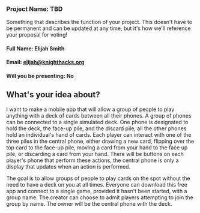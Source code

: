 ### Project Name: TBD

Something that describes the function of your project. This doesn't have to be permanent and can be updated at any time, but it's how we'll reference your proposal for voting!

#### Full Name: Elijah Smith

#### Email: elijah@knighthacks.org

#### Will you be presenting: No

## What's your idea about?

I want to make a mobile app that will allow a group of people to play anything with a deck of cards between all their phones. A group of phones can be connected to a single simulated deck. One phone is designated to hold the deck, the face-up pile, and the discard pile, all the other phones hold an individual's hand of cards. Each player can interact with one of the three piles in the central phone, either drawing a new card, flipping over the top card to the face-up pile, moving a card from your hand to the face up pile, or discarding a card from your hand. There will be buttons on each player's phone that perform these actions, the central phone is only a display that updates when an action is performed.

The goal is to allow groups of people to play cards on the spot without the need to have a deck on you at all times. Everyone can download this free app and connect to a single game, provided it hasn't been started, with a group name. The creator can choose to admit players attempting to join the group by name. The owner will be the central phone with the deck.